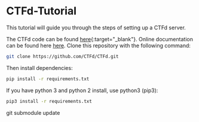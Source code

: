 # CTFd-Tutorial

This tutorial will guide you through the steps of setting up a CTFd server.

The CTFd code can be found [here](https://github.com/CTFd/CTFd){:target="_blank"}. Online documentation can be found here [here](https://docs.ctfd.io). Clone this repository with the following command:
```sh
git clone https://github.com/CTFd/CTFd.git
```
Then install dependencies:
```sh
pip install -r requirements.txt
```
If you have python 3 and python 2 install, use python3 (pip3):
```sh
pip3 install -r requirements.txt
```

git submodule update